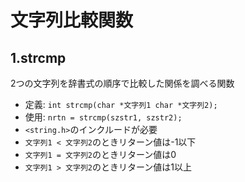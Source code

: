 # 文字列比較関数

## 1.strcmp
2つの文字列を辞書式の順序で比較した関係を調べる関数

- 定義: `int strcmp(char *文字列1 char *文字列2);`
- 使用: `nrtn = strcmp(szstr1, szstr2);`
- `<string.h>`のインクルードが必要
- `文字列1 < 文字列2`のときリターン値は-1以下
- `文字列1 = 文字列2`のときリターン値は0
- `文字列1 > 文字列2`のときリターン値は1以上

